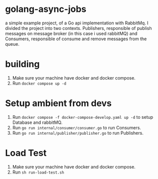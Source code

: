 # golang-async-jobs
a simple example project, of a Go api implementation with RabbitMq. I divided the project into two contexts. Publishers, responsible of publish messages on message broker (in this case i used rabbitMQ) and Consumers, responsible of consume and remove messages from the queue.

# building
 1) Make sure your machine have docker and docker compose.
 2) Run ``` docker compose up -d ```

# Setup ambient from devs
 1) Run ``` docker compose -f docker-compose-develop.yaml up -d ``` to setup Database and rabbitMQ.
 2) Run ``` go run internal/consumer/consumer.go ``` to run Consumers.
 2) Run ``` go run internal/publisher/publisher.go ``` to run Publishers.

 # Load Test
 1) Make sure your machine have docker and docker compose.
 2) Run ``` sh run-load-test.sh ```